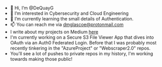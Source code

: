 - 👋 Hi, I’m @DeQuayG
- 👀 I’m interested in Cybersecurity and Cloud Engineering
- 🌱 I’m currently learning the small details of Authentication.
- 📫 You can reach me via dmglascoe@protonmail.com
- I write about my projects on Medium [here](https://medium.com/@dmglascoe)
- I'm currently working on a Secure S3 File Viewer App that dives into OAuth via an Auth0 Federated Login. Before that I was probably most recently tinkering in the "AzureProject" or "Webscraper2.0" repos. 
- You'll see a lot of pushes to private repos in my history, I'm working towards making those public!